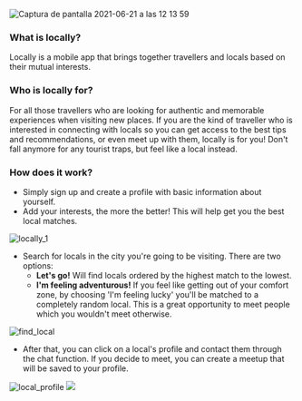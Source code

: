 ![Captura de pantalla 2021-06-21 a las 12 13 59](https://user-images.githubusercontent.com/68306689/122746337-33b8c900-d28a-11eb-8c0e-b3528866fc2b.png)

### What is locally?
Locally is a mobile app that brings together travellers and locals based on their mutual interests. 

### Who is locally for? 
For all those travellers who are looking for authentic and memorable experiences when visiting new places. If you are the kind of traveller who is interested in connecting with locals so you can get access to the best tips and recommendations, or even meet up with them, locally is for you! Don't fall anymore for any tourist traps, but feel like a local instead. 

### How does it work?
* Simply sign up and create a profile with basic information about yourself.
* Add your interests, the more the better! This will help get you the best local matches. 

![locally_1](https://user-images.githubusercontent.com/68306689/122742470-43361300-d286-11eb-94e1-5485ae3040cd.png)


* Search for locals in the city you're going to be visiting. 
 There are two options: 
  * **Let's go!** Will find locals ordered by the highest match to the lowest. 
  * **I'm feeling adventurous!** If you feel like getting out of your comfort zone, by choosing 'I'm feeling lucky' you'll be matched to a completely random local. This is a great opportunity to meet people which you wouldn't meet otherwise. 

![find_local](https://user-images.githubusercontent.com/68306689/122803853-75b43000-d2c7-11eb-816e-2463606a64ca.png)


* After that, you can click on a local's profile and contact them through the chat function. If you decide to meet, you can create a meetup that will be saved to your profile. 

![local_profile](https://user-images.githubusercontent.com/68306689/122803998-9f6d5700-d2c7-11eb-9898-5f475041fa13.png)
<img src="https://user-images.githubusercontent.com/68306689/122750865-58fc0600-d28f-11eb-9327-cc375de15779.png">
